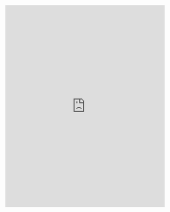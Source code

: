 <iframe src="https://scribehow.com/embed/0113__Run_a_Template__53F4s6YsRBa2UfjL22qZuQ?removeLogo=true" width="100%" height="640" allowfullscreen frameborder="0"></iframe>